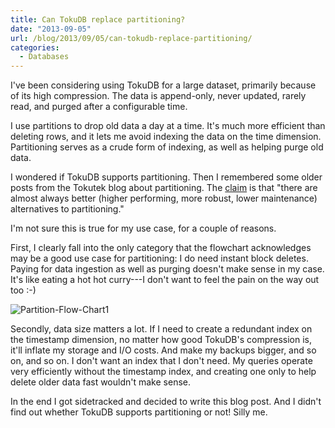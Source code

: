 ```yaml
---
title: Can TokuDB replace partitioning?
date: "2013-09-05"
url: /blog/2013/09/05/can-tokudb-replace-partitioning/
categories:
  - Databases
---
```


I've been considering using TokuDB for a large dataset, primarily because of its high compression. The data is append-only, never updated, rarely read, and purged after a configurable time. 

I use partitions to drop old data a day at a time. It's much more efficient than deleting rows, and it lets me avoid indexing the data on the time dimension. Partitioning serves as a crude form of indexing, as well as helping purge old data. 

I wondered if TokuDB supports partitioning. Then I remembered some older posts from the Tokutek blog about partitioning. The [claim](http://www.tokutek.com/2011/03/mysql-partitioning-a-flow-chart/) is that "there are almost always better (higher performing, more robust, lower maintenance) alternatives to partitioning." 

I'm not sure this is true for my use case, for a couple of reasons. 

First, I clearly fall into the only category that the flowchart acknowledges may be a good use case for partitioning: I do need instant block deletes. Paying for data ingestion as well as purging doesn't make sense in my case. It's like eating a hot hot curry---I don't want to feel the pain on the way out too :-) 

![Partition-Flow-Chart1](/media/2013/09/Partition-Flow-Chart1.png) 

Secondly, data size matters a lot. If I need to create a redundant index on the timestamp dimension, no matter how good TokuDB's compression is, it'll inflate my storage and I/O costs. And make my backups bigger, and so on, and so on. I don't want an index that I don't need. My queries operate very efficiently without the timestamp index, and creating one only to help delete older data fast wouldn't make sense. 

In the end I got sidetracked and decided to write this blog post. And I didn't find out whether TokuDB supports partitioning or not! Silly me.



